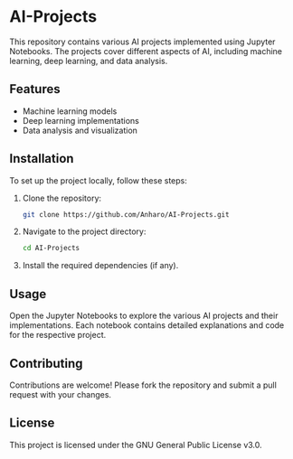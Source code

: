 # AI-Projects

This repository contains various AI projects implemented using Jupyter Notebooks. The projects cover different aspects of AI, including machine learning, deep learning, and data analysis.

## Features

- Machine learning models
- Deep learning implementations
- Data analysis and visualization

## Installation

To set up the project locally, follow these steps:

1. Clone the repository:
    ```bash
    git clone https://github.com/Anharo/AI-Projects.git
    ```
2. Navigate to the project directory:
    ```bash
    cd AI-Projects
    ```
3. Install the required dependencies (if any).

## Usage

Open the Jupyter Notebooks to explore the various AI projects and their implementations. Each notebook contains detailed explanations and code for the respective project.

## Contributing

Contributions are welcome! Please fork the repository and submit a pull request with your changes.

## License

This project is licensed under the GNU General Public License v3.0.


